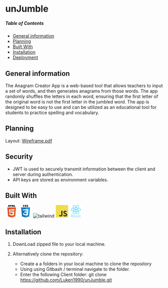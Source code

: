# unJumble


##### Table of Contents  
- [General information](#general-information)
- [Planning](#planning)
- [Built With](#built-with)
- [Installation](#installation)
- [Deployment](#deployment)

## General information
The Anagram Creator App is a web-based tool that allows teachers to input a set of words, and then generates anagrams from those words. The app randomly shuffles the letters in each word, ensuring that the first letter of the original word is not the first letter in the jumbled word. The app is designed to be easy to use and can be utilized as an educational tool for students to practice spelling and vocabulary.

## Planning

Layout: [Wireframe.pdf](https://github.com/Luken1990/bloggin.client/files/10901937/Wireframe.pdf)

## Security
* JWT is used to securely transmit information between the client and server during authentication. 
* API keys are stored as environment variables.


## Built With
<p align="left">
<img src="https://raw.githubusercontent.com/devicons/devicon/master/icons/html5/html5-original-wordmark.svg" alt="html5" width="40" height="40"/>
<img src="https://raw.githubusercontent.com/devicons/devicon/master/icons/css3/css3-original-wordmark.svg" alt="css3" width="40" height="40"/> 
<img src="https://www.vectorlogo.zone/logos/tailwindcss/tailwindcss-icon.svg" alt="tailwind" width="40" height="40"/>
<img src="https://raw.githubusercontent.com/devicons/devicon/master/icons/javascript/javascript-original.svg" alt="javascript" width="40" height="40"/>
<img src="https://raw.githubusercontent.com/devicons/devicon/master/icons/react/react-original-wordmark.svg" alt="react" width="40" height="40"/>
</p>


## Installation

1. DownLoad zipped file to your local machine.
2. Alternatively clone the repository:

   - Create a a folders in your local machine to clone the repository
   - Using using Gitbash / terminal navigate to the folder.
   - Enter the following Client folder: git clone https://github.com/Luken1990/unJumble.git
